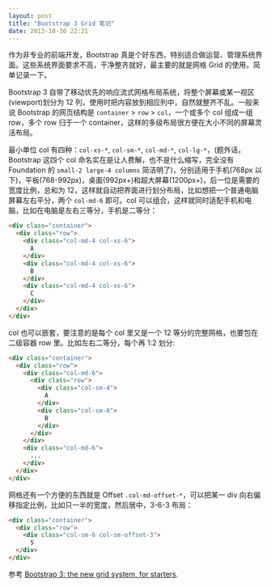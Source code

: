 ```yaml
---
layout: post
title: "Bootstrap 3 Grid 笔记"
date: 2013-10-30 22:21
---
```


作为非专业的前端开发，Bootstrap 真是个好东西，特别适合做运营、管理系统界面。这些系统界面要求不高，干净整齐就好，最主要的就是网格 Grid 的使用，简单记录一下。

Bootstrap 3 自带了移动优先的响应流式网格布局系统，将整个屏幕或某一视区(viewport)划分为 12 列，使用时把内容放到相应列中，自然就整齐不乱。一般来说 Bootstrap 的网页结构是 `container` > `row` > `col`，一个或多个 col 组成一组 row，多个 row 归于一个 container，这样的多级布局很方便在大小不同的屏幕灵活布局。

最小单位 col 有四种：`col-xs-*`, `col-sm-*`, `col-md-*`, `col-lg-*`，(题外话，Bootstrap 这四个 col 命名实在是让人费解，也不是什么缩写，完全没有 Foundation 的 `small-2 large-4 columns` 简洁明了)，分别适用于手机(768px 以下)，平板(768-992px)，桌面(992px+)和超大屏幕(1200px+)，后一位是需要的宽度比例，总和为 12，这样就自动把界面进行划分布局，比如想把一个普通电脑屏幕左右平分，两个 `col-md-6` 即可。col 可以组合，这样就同时适配手机和电脑，比如在电脑是左右三等分，手机是二等分：

```html
<div class="container">
  <div class="row">
    <div class="col-md-4 col-xs-6">
      A
    </div>
    <div class="col-md-4 col-xs-6">
      B
    </div>
    <div class="col-md-4 col-xs-6">
      C
    </div>
  </div>
</div>
```

col 也可以嵌套，要注意的是每个 col 里又是一个 12 等分的完整网格，也要包在二级容器 row 里。比如左右二等分，每个再 1:2 划分:

```html
<div class="container">
  <div class="row">
    <div class="col-md-6">
      <div class="row">
        <div class="col-sm-4">
          A
        </div>
        <div class="col-sm-8">
          B
        </div>
      </div>
    </div>
    <div class="col-md-6">
      ...
    </div>
  </div>
</div>
```

网格还有一个方便的东西就是 Offset `.col-md-offset-*`，可以把某一 div 向右偏移指定比例，比如只一半的宽度，然后居中，3-6-3 布局：

```html
<div class="container">
  <div class="row">
    <div class="col-sm-6 col-sm-offset-3">
      S
  </div>
</div>
```

参考 [Bootstrap 3: the new grid system, for starters](http://www.williamghelfi.com/blog/2013/06/09/bootstrap-3-the-new-grid-system-for-starters/).

